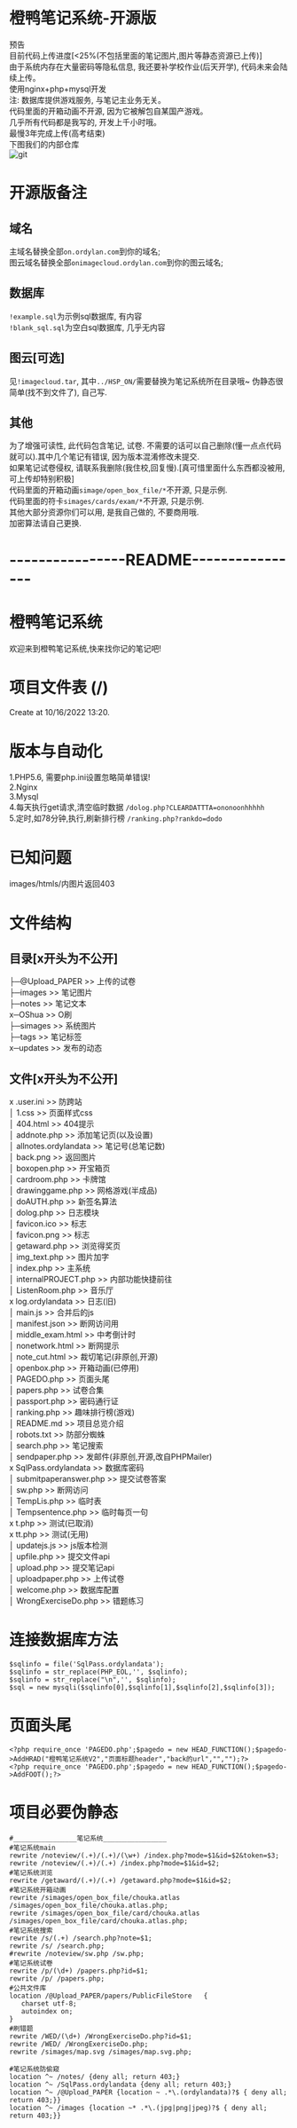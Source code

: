# 橙鸭笔记系统-开源版
预告  
目前代码上传进度[<25%(不包括里面的笔记图片,图片等静态资源已上传)]  
由于系统内存在大量密码等隐私信息, 我还要补学校作业(后天开学), 代码未来会陆续上传。  
使用nginx+php+mysql开发  
注: 数据库提供游戏服务, 与笔记主业务无关。  
代码里面的开箱动画不开源, 因为它被解包自某国产游戏。  
几乎所有代码都是我写的, 开发上千小时哦。  
最慢3年完成上传(高考结束)  
下图我们的内部仓库   
![git](https://github.com/ordylan/OrdylanNote/assets/56828391/40fe8a0e-aa0f-4ab3-ba39-2643387e5105)

# 开源版备注
## 域名
主域名替换全部``on.ordylan.com``到你的域名;  
图云域名替换全部``onimagecloud.ordylan.com``到你的图云域名;  
## 数据库
``!example.sql``为示例sql数据库, 有内容  
``!blank_sql.sql``为空白sql数据库, 几乎无内容  
## 图云[可选]
见``!imagecloud.tar``, 其中``../HSP_ON/``需要替换为笔记系统所在目录哦~
伪静态很简单(找不到文件了), 自己写.
## 其他
为了增强可读性, 此代码包含笔记, 试卷. 不需要的话可以自己删除(懂一点点代码就可以).其中几个笔记有错误, 因为版本混淆修改未提交.   
如果笔记试卷侵权, 请联系我删除(我住校,回复慢).[真可惜里面什么东西都没被用, 可上传却特别积极]  
代码里面的开箱动画``simage/open_box_file/*``不开源, 只是示例.   
代码里面的符卡``simages/cards/exam/*``不开源, 只是示例.   
其他大部分资源你们可以用, 是我自己做的, 不要商用哦.   
加密算法请自己更换.   

# ----------------README---------------- 

# 橙鸭笔记系统
欢迎来到橙鸭笔记系统,快来找你记的笔记吧!

# 项目文件表 (/)
Create at 10/16/2022 13:20.

# 版本与自动化
1.PHP5.6, 需要php.ini设置忽略简单错误!   
2.Nginx   
3.Mysql   
4.每天执行get请求,清空临时数据 ``/dolog.php?CLEARDATTTA=ononoonhhhhh``   
5.定时,如78分钟,执行,刷新排行榜 ``/ranking.php?rankdo=dodo``   

# 已知问题
images/htmls/内图片返回403

# 文件结构
## 目录[x开头为不公开]

├─@Upload_PAPER >> 上传的试卷  
├─images >> 笔记图片  
├─notes >> 笔记文本  
x─OShua >> O刷  
├─simages >> 系统图片  
├─tags >> 笔记标签  
x─updates >> 发布的动态  

## 文件[x开头为不公开]

x  .user.ini >> 防跨站  
│  1.css >> 页面样式css  
│  404.html >> 404提示  
│  addnote.php >> 添加笔记页(以及设置)  
│  allnotes.ordylandata >> 笔记号(总笔记数)  
│  back.png >> 返回图片  
│  boxopen.php >> 开宝箱页  
│  cardroom.php >> 卡牌馆  
│  drawinggame.php >> 网格游戏(半成品)  
│  doAUTH.php >> 新签名算法  
│  dolog.php >> 日志模块  
│  favicon.ico >> 标志  
│  favicon.png >> 标志  
│  getaward.php >> 浏览得奖页  
│  img_text.php >> 图片加字  
│  index.php >> 主系统  
│  internalPROJECT.php >> 内部功能快捷前往  
│  ListenRoom.php >> 音乐厅  
x  log.ordylandata >> 日志(旧)  
│  main.js >> 合并后的js  
│  manifest.json >> 断网访问用  
│  middle_exam.html >> 中考倒计时  
│  nonetwork.html >> 断网提示  
│  note_cut.html >> 裁切笔记(非原创,开源)  
│  openbox.php >> 开箱动画(已停用)  
│  PAGEDO.php >> 页面头尾  
│  papers.php >> 试卷合集  
│  passport.php >> 密码通行证  
│  ranking.php >> 趣味排行榜(游戏)  
│  README.md  >> 项目总览介绍  
│  robots.txt  >> 防部分蜘蛛  
│  search.php >> 笔记搜索  
│  sendpaper.php >> 发邮件(非原创,开源,改自PHPMailer)  
x  SqlPass.ordylandata >> 数据库密码  
│  submitpaperanswer.php >> 提交试卷答案  
│  sw.php >> 断网访问  
│  TempLis.php >> 临时表  
│  Tempsentence.php >> 临时每页一句  
x  t.php >> 测试(已取消)  
x  tt.php >> 测试(无用)  
│  updatejs.js >> js版本检测  
│  upfile.php >> 提交文件api  
│  upload.php >> 提交笔记api  
│  uploadpaper.php >> 上传试卷  
│  welcome.php >> 数据库配置  
│  WrongExerciseDo.php >> 错题练习  

# 连接数据库方法
```
$sqlinfo = file('SqlPass.ordylandata');
$sqlinfo = str_replace(PHP_EOL,'', $sqlinfo);
$sqlinfo = str_replace("\n",'', $sqlinfo);
$sql = new mysqli($sqlinfo[0],$sqlinfo[1],$sqlinfo[2],$sqlinfo[3]);
```

# 页面头尾
```
<?php require_once 'PAGEDO.php';$pagedo = new HEAD_FUNCTION();$pagedo->AddHRAD("橙鸭笔记系统V2","页面标题header","back的url","","");?>
<?php require_once 'PAGEDO.php';$pagedo = new HEAD_FUNCTION();$pagedo->AddFOOT();?>
```

# 项目必要伪静态
```
#________________笔记系统________________
#笔记系统main
rewrite /noteview/(.+)/(.+)/(\w+) /index.php?mode=$1&id=$2&token=$3;
rewrite /noteview/(.+)/(.+) /index.php?mode=$1&id=$2;
#笔记系统浏览
rewrite /getaward/(.+)/(.+) /getaward.php?mode=$1&id=$2;
#笔记系统开箱动画
rewrite /simages/open_box_file/chouka.atlas /simages/open_box_file/chouka.atlas.php;
rewrite /simages/open_box_file/card/chouka.atlas /simages/open_box_file/card/chouka.atlas.php;
#笔记系统搜索
rewrite /s/(.+) /search.php?note=$1;
rewrite /s/ /search.php;
#rewrite /noteview/sw.php /sw.php;
#笔记系统试卷
rewrite /p/(\d+) /papers.php?id=$1;
rewrite /p/ /papers.php;
#公共文件库
location /@Upload_PAPER/papers/PublicFileStore   {  
   charset utf-8;    
   autoindex on;
}
#刷错题
rewrite /WED/(\d+) /WrongExerciseDo.php?id=$1;
rewrite /WED/ /WrongExerciseDo.php;
rewrite /simages/map.svg /simages/map.svg.php;

#笔记系统防偷窥
location ^~ /notes/ {deny all; return 403;}
location ^~ /SqlPass.ordylandata {deny all; return 403;}
location ^~ /@Upload_PAPER {location ~ .*\.(ordylandata)?$ { deny all; return 403;}}
location ^~ /images {location ~* .*\.(jpg|png|jpeg)?$ { deny all; return 403;}}
```
